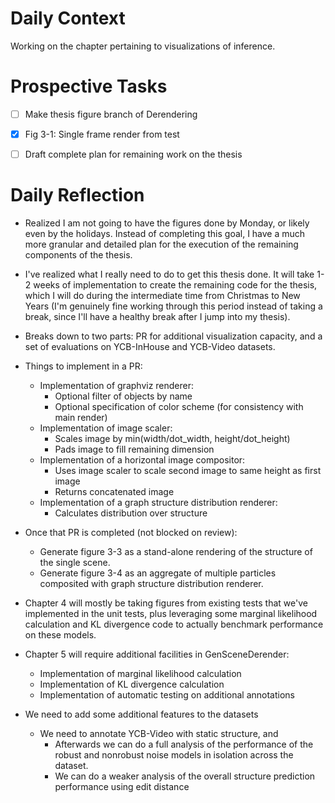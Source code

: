 # Daily Context

Working on the chapter pertaining to visualizations of inference.


# Prospective Tasks

* [ ] Make thesis figure branch of Derendering
* [X] Fig 3-1: Single frame render from test
* [ ] Draft complete plan for remaining work on the thesis


# Daily Reflection

* Realized I am not going to have the figures done by Monday, or likely even by
  the holidays. Instead of completing this goal, I have a much more granular
  and detailed plan for the execution of the remaining components of the
  thesis.

* I've realized what I really need to do to get this thesis done. It will take
  1-2 weeks of implementation to create the remaining code for the thesis,
  which I will do during the intermediate time from Christmas to New Years (I'm
  genuinely fine working through this period instead of taking a break, since
  I'll have a healthy break after I jump into my thesis).
* Breaks down to two parts: PR for additional visualization capacity, and a set
  of evaluations on YCB-InHouse and YCB-Video datasets.

* Things to implement in a PR:
    * Implementation of graphviz renderer:
        * Optional filter of objects by name
        * Optional specification of color scheme (for consistency with main
          render)
    * Implementation of image scaler:
        * Scales image by min(width/dot_width, height/dot_height)
        * Pads image to fill remaining dimension
    * Implementation of a horizontal image compositor:
        * Uses image scaler to scale second image to same height as first image
        * Returns concatenated image
    * Implementation of a graph structure distribution renderer:
        * Calculates distribution over structure

* Once that PR is completed (not blocked on review):
    * Generate figure 3-3 as a stand-alone rendering of the structure of the
      single scene.
    * Generate figure 3-4 as an aggregate of multiple particles composited with
      graph structure distribution renderer.

* Chapter 4 will mostly be taking figures from existing tests that we've
  implemented in the unit tests, plus leveraging some marginal likelihood
  calculation and KL divergence code to actually benchmark performance on these
  models.

* Chapter 5 will require additional facilities in GenSceneDerender:
    * Implementation of marginal likelihood calculation
    * Implementation of KL divergence calculation
    * Implementation of automatic testing on additional annotations

* We need to add some additional features to the datasets
    * We need to annotate YCB-Video with static structure, and 
        * Afterwards we can do a full analysis of the performance of the robust
          and nonrobust noise models in isolation across the dataset.
        * We can do a weaker analysis of the overall structure prediction
          performance using edit distance
